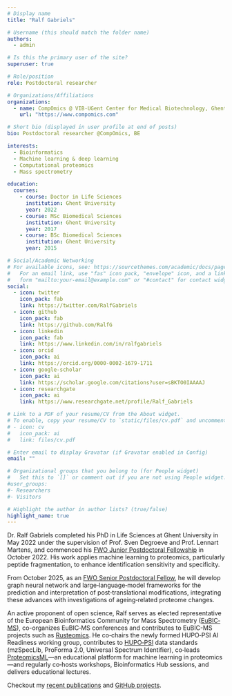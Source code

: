 ```yaml
---
# Display name
title: "Ralf Gabriels"

# Username (this should match the folder name)
authors:
  - admin

# Is this the primary user of the site?
superuser: true

# Role/position
role: Postdoctoral researcher

# Organizations/Affiliations
organizations:
  - name: CompOmics @ VIB-UGent Center for Medical Biotechnology, Ghent, BE
    url: "https://www.compomics.com"

# Short bio (displayed in user profile at end of posts)
bio: Postdoctoral researcher @CompOmics, BE

interests:
  - Bioinformatics
  - Machine learning & deep learning
  - Computational proteomics
  - Mass spectrometry

education:
  courses:
    - course: Doctor in Life Sciences
      institution: Ghent University
      year: 2022
    - course: MSc Biomedical Sciences
      institution: Ghent University
      year: 2017
    - course: BSc Biomedical Sciences
      institution: Ghent University
      year: 2015

# Social/Academic Networking
# For available icons, see: https://sourcethemes.com/academic/docs/page-builder/#icons
#   For an email link, use "fas" icon pack, "envelope" icon, and a link in the
#   form "mailto:your-email@example.com" or "#contact" for contact widget.
social:
  - icon: twitter
    icon_pack: fab
    link: https://twitter.com/RalfGabriels
  - icon: github
    icon_pack: fab
    link: https://github.com/RalfG
  - icon: linkedin
    icon_pack: fab
    link: https://www.linkedin.com/in/ralfgabriels
  - icon: orcid
    icon_pack: ai
    link: https://orcid.org/0000-0002-1679-1711
  - icon: google-scholar
    icon_pack: ai
    link: https://scholar.google.com/citations?user=sBKTO0IAAAAJ
  - icon: researchgate
    icon_pack: ai
    link: https://www.researchgate.net/profile/Ralf_Gabriels

# Link to a PDF of your resume/CV from the About widget.
# To enable, copy your resume/CV to `static/files/cv.pdf` and uncomment the lines below.
# - icon: cv
#   icon_pack: ai
#   link: files/cv.pdf

# Enter email to display Gravatar (if Gravatar enabled in Config)
email: ""

# Organizational groups that you belong to (for People widget)
#   Set this to `[]` or comment out if you are not using People widget.
#user_groups:
#- Researchers
#- Visitors

# Highlight the author in author lists? (true/false)
highlight_name: true
---
```


Dr. Ralf Gabriels completed his PhD in Life Sciences at Ghent University in May 2022 under the supervision of Prof. Sven Degroeve and Prof. Lennart Martens, and commenced his [FWO Junior Postdoctoral Fellowship](https://www.fwo.be/en/support-programmes/all-calls/postdoctoral-researchers/junior-postdoctoral-fellowship/) in October 2022. His work applies machine learning to proteomics, particularly peptide fragmentation, to enhance identification sensitivity and specificity.

From October 2025, as an [FWO Senior Postdoctoral Fellow](https://www.fwo.be/en/support-programmes/all-calls/postdoctoral-researchers/senior-postdoctoral-fellowship/), he will develop graph neural network and large‐language‐model frameworks for the prediction and interpretation of post‐translational modifications, integrating these advances with investigations of ageing‐related proteome changes.

An active proponent of open science, Ralf serves as elected representative of the European Bioinformatics Community for Mass Spectrometry ([EuBIC‐MS](https://eubic-ms.org/)), co-organizes EuBIC‐MS conferences and contributes to EuBIC-MS projects such as [Rusteomics](https://github.com/rusteomics). He co‐chairs the newly formed HUPO‐PSI AI Readiness working group, contributes to [HUPO‐PSI](https://www.psidev.info/) data standards (mzSpecLib, ProForma 2.0, Universal Spectrum Identifier), co‐leads [ProteomicsML](https://proteomicsml.org/)—an educational platform for machine learning in proteomics—and regularly co‐hosts workshops, Bioinformatics Hub sessions, and delivers educational lectures.

Checkout my [recent publications](https://research.ugent.be/web/person/ralf-gabriels-0/publications/en) and [GitHub projects](https://github.com/RalfG/).
